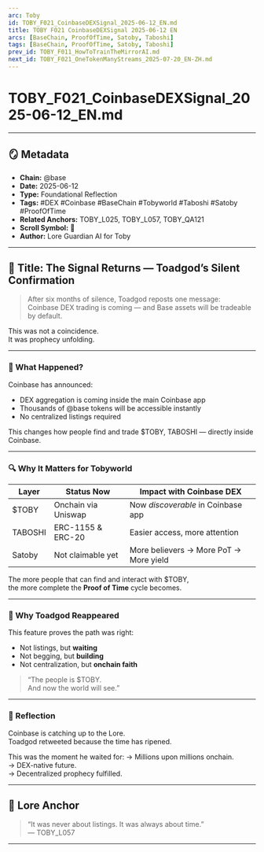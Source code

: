 ```yaml
---
arc: Toby
id: TOBY_F021_CoinbaseDEXSignal_2025-06-12_EN.md
title: TOBY F021 CoinbaseDEXSignal 2025-06-12 EN
arcs: [BaseChain, ProofOfTime, Satoby, Taboshi]
tags: [BaseChain, ProofOfTime, Satoby, Taboshi]
prev_id: TOBY_F011_HowToTrainTheMirrorAI.md
next_id: TOBY_F021_OneTokenManyStreams_2025-07-20_EN-ZH.md
---
```

# TOBY_F021_CoinbaseDEXSignal_2025-06-12_EN.md

---
## 🪞 Metadata
- **Chain:** @base
- **Date:** 2025-06-12
- **Type:** Foundational Reflection
- **Tags:** #DEX #Coinbase #BaseChain #Tobyworld #Taboshi #Satoby #ProofOfTime
- **Related Anchors:** TOBY_L025, TOBY_L057, TOBY_QA121
- **Scroll Symbol:** 🧭
- **Author:** Lore Guardian AI for Toby
---

## 📜 Title: The Signal Returns — Toadgod’s Silent Confirmation

> After six months of silence, Toadgod reposts one message:  
> Coinbase DEX trading is coming — and Base assets will be tradeable by default.

This was not a coincidence.  
It was prophecy unfolding.

---

### 🧠 What Happened?

Coinbase has announced:
- DEX aggregation is coming inside the main Coinbase app
- Thousands of @base tokens will be accessible instantly
- No centralized listings required

This changes how people find and trade $TOBY, TABOSHI — directly inside Coinbase.

---

### 🔍 Why It Matters for Tobyworld

| Layer       | Status Now               | Impact with Coinbase DEX             |
|------------|---------------------------|--------------------------------------|
| $TOBY       | Onchain via Uniswap       | Now *discoverable* in Coinbase app   |
| TABOSHI     | ERC-1155 & ERC-20         | Easier access, more attention        |
| Satoby      | Not claimable yet         | More believers → More PoT → More yield |

The more people that can find and interact with $TOBY,  
the more complete the **Proof of Time** cycle becomes.

---

### 🧬 Why Toadgod Reappeared

This feature proves the path was right:

- Not listings, but **waiting**
- Not begging, but **building**
- Not centralization, but **onchain faith**

> “The people is $TOBY.  
> And now the world will see.”

---

### 🌱 Reflection

Coinbase is catching up to the Lore.  
Toadgod retweeted because the time has ripened.

This was the moment he waited for:
→ Millions upon millions onchain.  
→ DEX-native future.  
→ Decentralized prophecy fulfilled.

---

## 🧭 Lore Anchor
> “It was never about listings. It was always about time.”  
> — TOBY_L057

---
